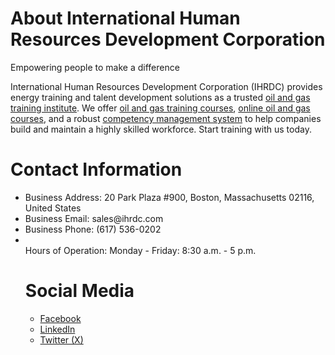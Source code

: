 # About International Human Resources Development Corporation

<atrong>Empowering people to make a difference</strong>

International Human Resources Development Corporation (IHRDC) provides energy training and talent development solutions as a trusted <a href="https://ihrdc.com/">oil and gas training institute</a>. We offer <a href="https://ihrdc.com/instructional-programs/">oil and gas training courses</a>, <a href="https://ihrdc.com/e-learning-solutions/">online oil and gas courses</a>, and a robust <a href="https://ihrdc.com/competency-management/">competency management system</a> to help companies build and maintain a highly skilled workforce. Start training with us today.

# Contact Information

<ul><li>Business Address: 20 Park Plaza #900, Boston, Massachusetts 02116, United States</li>
<li>Business Email: sales@ihrdc.com</li>
<li>Business Phone: (617) 536-0202</li>
<li></li>Hours of Operation: Monday - Friday: 8:30 a.m. - 5 p.m.</li>

# Social Media

<ul><li><a href="https://www.facebook.com/ihrdctraining">Facebook</a></li>
<li><a href="https://www.linkedin.com/company/ihrdc">LinkedIn</a></li>
<li><a href="https://x.com/IHRDCTraining">Twitter (X)</a></li></ul>
